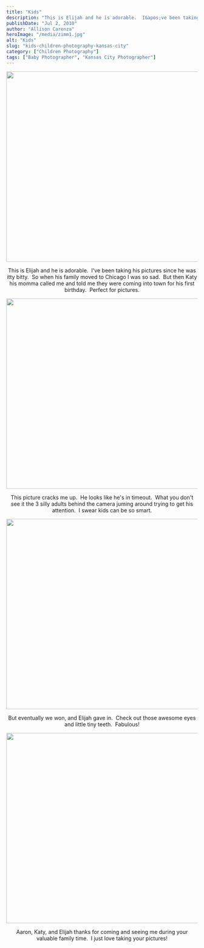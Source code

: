 ```yaml
---
title: "Kids"
description: "This is Elijah and he is adorable.  I&apos;ve been taking his pictures since he was itty bitty.  So when his "
publishDate: "Jul 2, 2010"
author: "Allison Carenza"
heroImage: "/media/zimm1.jpg"
alt: "Kids"
slug: "kids-children-photography-kansas-city"
category: ["Children Photography"]
tags: ["Baby Photographer", "Kansas City Photographer"]
---
```


<p><img class="aligncenter size-full wp-image-1040" title="zimm1" src="/media/zimm1.jpg" alt="" width="750" height="500"   /></p>
<p style="text-align: center;">This is Elijah and he is adorable.  I&apos;ve been taking his pictures since he was itty bitty.  So when his family moved to Chicago I was so sad.  But then Katy his momma called me and told me they were coming into town for his first birthday.  Perfect for pictures.</p>
<p><img class="aligncenter size-full wp-image-1041" title="zimm2" src="/media/zimm2.jpg" alt="" width="750" height="500"   /></p>
<p style="text-align: center;">This picture cracks me up.  He looks like he&apos;s in timeout.  What you don&apos;t see it the 3 silly adults behind the camera juming around trying to get his attention.  I swear kids can be so smart.</p>
<p><img class="aligncenter size-full wp-image-1043" title="zimm4" src="/media/zimm4.jpg" alt="" width="750" height="500"   /></p>
<p style="text-align: center;">But eventually we won, and Elijah gave in.  Check out those awesome eyes and little tiny teeth.  Fabulous!</p>
<p><img class="aligncenter size-full wp-image-1044" title="zimm5" src="/media/zimm5.jpg" alt="" width="751" height="500"   /></p>
<p style="text-align: center;">Aaron, Katy, and Elijah thanks for coming and seeing me during your valuable family time.  I just love taking your pictures!</p>
